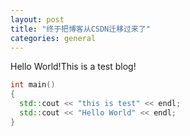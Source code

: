 ```yaml
---
layout: post
title: "终于把博客从CSDN迁移过来了"
categories: general
---
```


Hello World!This is a test blog!

``` c++
int main()
{
  std::cout << "this is test" << endl;
  std::cout << "Hello World" << endl;
}
```

